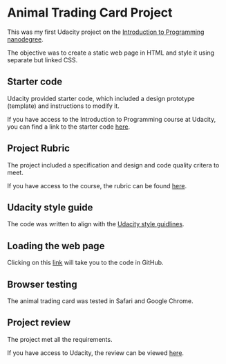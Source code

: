 # Animal Trading Card Project

This was my first Udacity project on the [Introduction to Programming nanodegree](https://www.udacity.com/course/intro-to-programming-nanodegree--nd000).

The objective was to create a static web page in HTML and style it using separate but linked CSS. 

## Starter code

Udacity provided starter code, which included a design prototype (template) and instructions to modify it.

If you have access to the Introduction to Programming course at Udacity, you can find a link to the starter code [here](https://classroom.udacity.com/nanodegrees/nd000/parts/d2556581-36ce-4cfa-9965-bd6df219daf4/modules/02bdd87d-f273-40d8-b913-b04b2362cd63/lessons/87257465-644a-4d47-9356-4564eaaf520f/concepts/74228992680923).

## Project Rubric 

The project included a specification and design and code quality critera to meet.

If you have access to the course, the rubric can be found [here](https://review.udacity.com/#!/rubrics/151/view).

## Udacity style guide

The code was written to align with the [Udacity style guidlines](https://udacity.github.io/frontend-nanodegree-styleguide/).

## Loading the web page 

Clicking on this [link](https://github.com/richardieuanowen/trading_card/blob/main/card.html) will take you to the code in GitHub.

## Browser testing 

The animal trading card was tested in Safari and Google Chrome.

## Project review

The project met all the requirements. 

If you have access to Udacity, the review can be viewed [here](https://review.udacity.com/#!/reviews/2527098).

